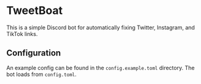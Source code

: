 # TweetBoat
This is a simple Discord bot for automatically fixing Twitter, Instagram, and TikTok links.

## Configuration
An example config can be found in the `config.example.toml` directory. The bot loads from `config.toml`.